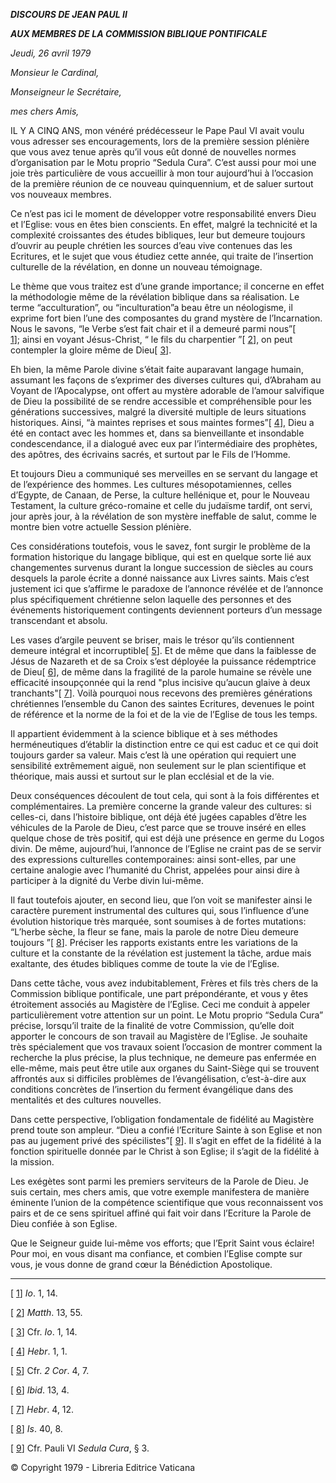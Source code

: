 ***DISCOURS DE JEAN PAUL II***

***AUX MEMBRES DE LA COMMISSION BIBLIQUE PONTIFICALE***

*Jeudi, 26 avril 1979*

*Monsieur le Cardinal,*

*Monseigneur le Secrétaire,*

*mes chers Amis,*

IL Y A CINQ ANS, mon vénéré prédécesseur le Pape Paul VI avait voulu vous adresser ses encouragements, lors de la première session plénière que vous avez tenue après qu’il vous eût donné de nouvelles normes d’organisation par le Motu proprio “Sedula Cura”. C’est aussi pour moi une joie très particulière de vous accueillir à mon tour aujourd’hui à l’occasion de la première réunion de ce nouveau quinquennium, et de saluer surtout vos nouveaux membres.

Ce n’est pas ici le moment de développer votre responsabilité envers Dieu et l’Eglise: vous en êtes bien conscients. En effet, malgré la technicité et la complexité croissantes des études bibliques, leur but demeure toujours d’ouvrir au peuple chrétien les sources d’eau vive contenues das les Ecritures, et le sujet que vous étudiez cette année, qui traite de l’insertion culturelle de la révélation, en donne un nouveau témoignage.

Le thème que vous traitez est d’une grande importance; il concerne en effet la méthodologie même de la révélation biblique dans sa réalisation. Le terme “acculturation”, ou “inculturation”a beau être un néologisme, il exprime fort bien l’une des composantes du grand mystère de l’Incarnation. Nous le savons, “le Verbe s’est fait chair et il a demeuré parmi nous”\[ [1](#_ftn1 "")\]; ainsi en voyant Jésus-Christ, “ le fils du charpentier ”\[ [2](#_ftn2 "")\], on peut contempler la gloire même de Dieu\[ [3](#_ftn3 "")\].

Eh bien, la même Parole divine s’était faite auparavant langage humain, assumant les façons de s’exprimer des diverses cultures qui, d’Abraham au Voyant de l’Apocalypse, ont offert au mystère adorable de l’amour salvifique de Dieu la possibilité de se rendre accessible et compréhensible pour les générations successives, malgré la diversité multiple de leurs situations historiques. Ainsi, “à maintes reprises et sous maintes formes”\[ [4](#_ftn4 "")\], Dieu a été en contact avec les hommes et, dans sa bienveillante et insondable condescendance, il a dialogué avec eux par l’intermédiaire des prophètes, des apôtres, des écrivains sacrés, et surtout par le Fils de l’Homme.

Et toujours Dieu a communiqué ses merveilles en se servant du langage et de l’expérience des hommes. Les cultures mésopotamiennes, celles d’Egypte, de Canaan, de Perse, la culture hellénique et, pour le Nouveau Testament, la culture gréco-romaine et celle du judaïsme tardif, ont servi, jour après jour, à la révélation de son mystère ineffable de salut, comme le montre bien votre actuelle Session plénière.

Ces considérations toutefois, vous le savez, font surgir le problème de la formation historique du langage biblique, qui est en quelque sorte lié aux changementes survenus durant la longue succession de siècles au cours desquels la parole écrite a donné naissance aux Livres saints. Mais c’est justement ici que s’affirme le paradoxe de l’annonce révélée et de l’annonce plus spécifiquement chrétienne selon laquelle des personnes et des événements historiquement contingents deviennent porteurs d’un message transcendant et absolu.

Les vases d’argile peuvent se briser, mais le trésor qu’ils contiennent demeure intégral et incorruptible\[ [5](#_ftn5 "")\]. Et de même que dans la faiblesse de Jésus de Nazareth et de sa Croix s’est déployée la puissance rédemptrice de Dieu\[ [6](#_ftn6 "")\], de même dans la fragilité de la parole humaine se révèle une efficacité insoupçonnée qui la rend "plus incisive qu’aucun glaive à deux tranchants"\[ [7](#_ftn7 "")\]. Voilà pourquoi nous recevons des premières générations chrétiennes l’ensemble du Canon des saintes Ecritures, devenues le point de référence et la norme de la foi et de la vie de l’Eglise de tous les temps.

Il appartient évidemment à la science biblique et à ses méthodes herméneutiques d’établir la distinction entre ce qui est caduc et ce qui doit toujours garder sa valeur. Mais c’est là une opération qui requiert une sensibilité extrêmement aiguë, non seulement sur le plan scientifique et théorique, mais aussi et surtout sur le plan ecclésial et de la vie.

Deux conséquences découlent de tout cela, qui sont à la fois différentes et complémentaires. La première concerne la grande valeur des cultures: si celles-ci, dans l’histoire biblique, ont déjà été jugées capables d’être les véhicules de la Parole de Dieu, c’est parce que se trouve inséré en elles quelque chose de très positif, qui est déjà une présence en germe du Logos divin. De même, aujourd’hui, l’annonce de l’Eglise ne craint pas de se servir des expressions culturelles contemporaines: ainsi sont-elles, par une certaine analogie avec l’humanité du Christ, appelées pour ainsi dire à participer à la dignité du Verbe divin lui-même.

Il faut toutefois ajouter, en second lieu, que l’on voit se manifester ainsi le caractère purement instrumental des cultures qui, sous l’influence d’une évolution historique très marquée, sont soumises à de fortes mutations: “L’herbe sèche, la fleur se fane, mais la parole de notre Dieu demeure toujours ”\[ [8](#_ftn8 "")\]. Préciser les rapports existants entre les variations de la culture et la constante de la révélation est justement la tâche, ardue mais exaltante, des études bibliques comme de toute la vie de l’Eglise.

Dans cette tâche, vous avez indubitablement, Frères et fils très chers de la Commission biblique pontificale, une part prépondérante, et vous y êtes étroitement associés au Magistère de l’Eglise. Ceci me conduit à appeler particulièrement votre attention sur un point. Le Motu proprio “Sedula Cura” précise, lorsqu’il traite de la finalité de votre Commission, qu’elle doit apporter le concours de son travail au Magistère de l’Eglise. Je souhaite très spécialement que vos travaux soient l’occasion de montrer comment la recherche la plus précise, la plus technique, ne demeure pas enfermée en elle-même, mais peut être utile aux organes du Saint-Siège qui se trouvent affrontés aux si difficiles problèmes de l’évangélisation, c’est-à-dire aux conditions concrètes de l’insertion du ferment évangélique dans des mentalités et des cultures nouvelles.

Dans cette perspective, l’obligation fondamentale de fidélité au Magistère prend toute son ampleur. “Dieu a confié l’Ecriture Sainte à son Eglise et non pas au jugement privé des spécilistes”\[ [9](#_ftn9 "")\]. Il s’agit en effet de la fidélité à la fonction spirituelle donnée par le Christ à son Eglise; il s’agit de la fidélité à la mission.

Les exégètes sont parmi les premiers serviteurs de la Parole de Dieu. Je suis certain, mes chers amis, que votre exemple manifestera de manière éminente l’union de la compétence scientifique que vous reconnaissent vos pairs et de ce sens spirituel affiné qui fait voir dans l’Ecriture la Parole de Dieu confiée à son Eglise.

Que le Seigneur guide lui-même vos efforts; que l’Eprit Saint vous éclaire! Pour moi, en vous disant ma confiance, et combien l’Eglise compte sur vous, je vous donne de grand cœur la Bénédiction Apostolique.

* * *

\[ [1](#_ftnref1 "")\] *Io*. 1, 14.

\[ [2](#_ftnref2 "")\] *Matth*. 13, 55.

\[ [3](#_ftnref3 "")\] Cfr. *Io*. 1, 14.

\[ [4](#_ftnref4 "")\] *Hebr*. 1, 1.

\[ [5](#_ftnref5 "")\] Cfr. *2 Cor*. 4, 7.

\[ [6](#_ftnref6 "")\] *Ibid*. 13, 4.

\[ [7](#_ftnref7 "")\] *Hebr*. 4, 12.

\[ [8](#_ftnref8 "")\] *Is*. 40, 8.

\[ [9](#_ftnref9 "")\] Cfr. Pauli VI *Sedula Cura*, § 3.

© Copyright 1979 - Libreria Editrice Vaticana